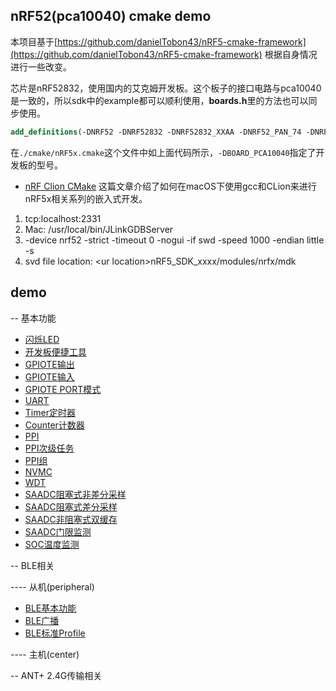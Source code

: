 ## nRF52(pca10040) cmake demo

本项目基于[https://github.com/danielTobon43/nRF5-cmake-framework](https://github.com/danielTobon43/nRF5-cmake-framework) 根据自身情况进行一些改变。

芯片是nRF52832，使用国内的艾克姆开发板。这个板子的接口电路与pca10040是一致的，所以sdk中的example都可以顺利使用，**boards.h**里的方法也可以同步使用。

```cmake
add_definitions(-DNRF52 -DNRF52832 -DNRF52832_XXAA -DNRF52_PAN_74 -DNRF52_PAN_64 -DNRF52_PAN_12 -DNRF52_PAN_58 -DNRF52_PAN_54 -DNRF52_PAN_31 -DNRF52_PAN_51 -DNRF52_PAN_36 -DNRF52_PAN_15 -DNRF52_PAN_20 -DNRF52_PAN_55 -DBOARD_PCA10040)
```
在`./cmake/nRF5x.cmake`这个文件中如上面代码所示，`-DBOARD_PCA10040`指定了开发板的型号。

* [nRF Clion CMake](https://blog.jetbrains.com/clion/2020/01/using-nrf52-with-clion/) 这篇文章介绍了如何在macOS下使用gcc和CLion来进行nRF5x相关系列的嵌入式开发。

1. tcp:localhost:2331
2. Mac: /usr/local/bin/JLinkGDBServer
3. -device nrf52 -strict -timeout 0 -nogui -if swd -speed 1000 -endian little -s
4. svd file location: \<ur location\>nRF5_SDK_xxxx/modules/nrfx/mdk

## demo

-- 基本功能

* [闪烁LED](./projects/blinky)
* [开发板便捷工具](./projects/board)
* [GPIOTE输出](./projects/gpiote_out)
* [GPIOTE输入](./projects/gpiote_in)
* [GPIOTE PORT模式](./projects/gpiote_port)
* [UART](./projects/uart)
* [Timer定时器](./projects/timer)
* [Counter计数器](./projects/counter)
* [PPI](./projects/ppi)
* [PPI次级任务](./projects/ppi_sec_task)
* [PPI组](./projects/ppi_group)
* [NVMC](./projects/nvmc)
* [WDT](./projects/wdt)
* [SAADC阻塞式非差分采样](./projects/saadc)
* [SAADC阻塞式差分采样](./projects/saadc_differential)
* [SAADC非阻塞式双缓存](./projects/saadc_unblock_cache)
* [SAADC门限监测](./projects/saadc_limit)
* [SOC温度监测](./projects/soc_temp)

-- BLE相关

---- 从机(peripheral)
* [BLE基本功能](./projects/ble_peripheral_basic)
* [BLE广播](./projects/ble_peripheral_adv)
* [BLE标准Profile](./projects/ble_peripheral_basic_profile)

---- 主机(center)

-- ANT+ 2.4G传输相关